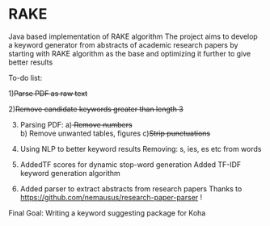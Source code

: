 # RAKE
Java based implementation of RAKE algorithm
The project aims to develop a keyword generator from abstracts of academic research papers by starting with RAKE algorithm as the base and optimizing it further to give better results


To-do list:

1)<strike>Parse PDF as raw text</strike>

2)<strike>Remove candidate keywords greater than length 3</strike> 

3) Parsing PDF:
  a)<strike> Remove numbers </strike>  
  b) Remove unwanted tables, figures
  c)<strike>Strip punctuations </strike>  

4) Using NLP to better keyword results
    Removing: s, ies, es etc from words

5) AddedTF scores for dynamic stop-word  generation
    Added TF-IDF keyword generation algorithm

5) Added parser to extract abstracts from research papers
    Thanks to https://github.com/nemausus/research-paper-parser !


  
  
Final Goal:
Writing a keyword suggesting package for Koha
